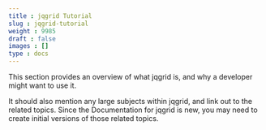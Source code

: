 ```yaml
---
title : jqgrid Tutorial
slug : jqgrid-tutorial
weight : 9985
draft : false
images : []
type : docs
---
```


This section provides an overview of what jqgrid is, and why a developer might want to use it.

It should also mention any large subjects within jqgrid, and link out to the related topics.  Since the Documentation for jqgrid is new, you may need to create initial versions of those related topics.

